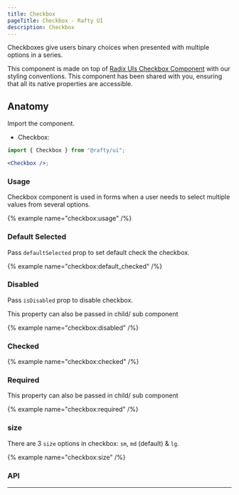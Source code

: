 ```yaml
---
title: Checkbox
pageTitle: Checkbox - Rafty UI
description: Checkbox
---
```


Checkboxes give users binary choices when presented with multiple options in a series.

This component is made on top of [Radix UIs Checkbox Component](https://www.radix-ui.com/primitives/docs/components/checkbox.) with our styling conventions. This component has been shared with you, ensuring that all its native properties are accessible.

## Anatomy

Import the component.

- Checkbox:

```jsx
import { Checkbox } from "@rafty/ui";

<Checkbox />;
```

### Usage

Checkbox component is used in forms when a user needs to select multiple values from several options.

{% example name="checkbox:usage" /%}

### Default Selected

Pass `defaultSelected` prop to set default check the checkbox.

{% example name="checkbox:default_checked" /%}

### Disabled

Pass `isDisabled` prop to disable checkbox.

This property can also be passed in child/ sub component

{% example name="checkbox:disabled" /%}

### Checked

{% example name="checkbox:checked" /%}

### Required

This property can also be passed in child/ sub component

{% example name="checkbox:required" /%}

### size

There are 3 `size` options in checkbox: `sm`, `md` (default) & `lg`.

{% example name="checkbox:size" /%}

### API

---
